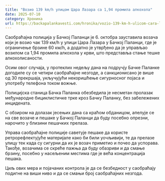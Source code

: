 ```yaml
---
title: "Возио 139 km/h улицом Цара Лазара са 1,94 промила алкохола"
date: 2025-07-10
category: Хроника
url: https://backapalankavesti.com/hronika/vozio-139-km-h-ulicom-cara-lazara-sa-194-promila-alkohola/
---
```


Саобраћајна полиција у Бачкој Паланци је 6. октобра зауставила возача који је возио чак 139 км/h у улици Цара Лазара у Бачкој Паланци, где је ограничење брзине 60 км/h, а додатно је утврђено да је управљао возилом са 1,94 промила алкохола у крви, што представља стање тешке алкохолисаности.

Осим овог случаја, у протеклих недељу дана на подручју Бачке Паланке догодиле су се четири саобраћајне незгоде, а санкционисано је више од 30 прекршаја, укључујући некоришћење сигурносног појаса и употребу телефона током вожње.

Полицијска станица Бачка Паланка обезбедила је несметан пролазак међународне бициклистичке трке кроз Бачку Паланку, без забележених инцидената.

С обзиром на долазак јесењих дана са краћом обданицом, апелује се на све возаче и пешаке у Бачкој Паланци да буду посебно опрезни, нарочито у близини пешачких прелаза.

Управа саобраћајне полиције саветује пешаке да користе ретрорефлектујуће материјале како би били уочљивији, те да прелазе улицу тек када су сигурни да их је возач приметио и почео да успорава. Такође, возачима се скреће пажња да буду обазриви и да смање брзину, посебно у насељеним местима где је већа концентрација пешака.

Циљ ових мера и појачаних контрола је да се безбедност у саобраћају подигне на виши ниво и да се смањи број саобраћајних незгода.
